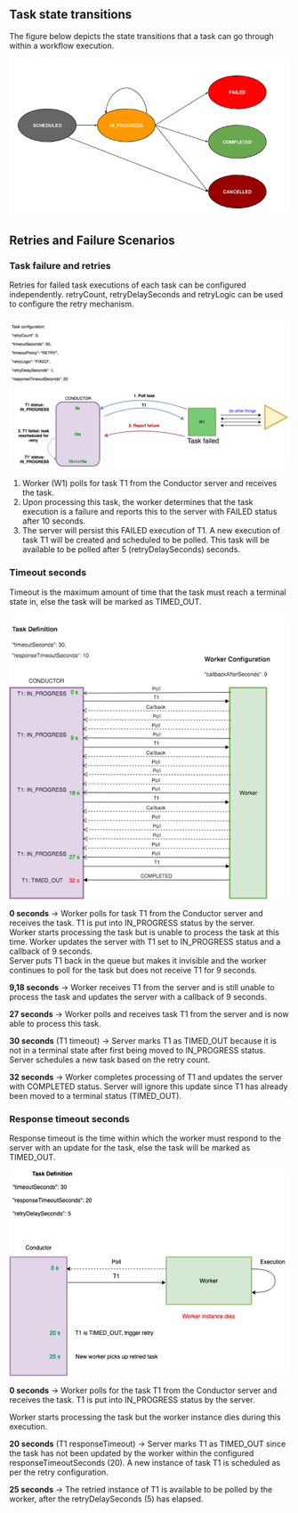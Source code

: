 ## Task state transitions
The figure below depicts the state transitions that a task can go through within a workflow execution.

![Task_States](task_states.png)

## Retries and Failure Scenarios

### Task failure and retries
Retries for failed task executions of each task can be configured independently. retryCount, retryDelaySeconds and retryLogic can be used to configure the retry mechanism.

![Task Failure](TaskFailure.png)

1. Worker (W1) polls for task T1 from the Conductor server and receives the task.
2. Upon processing this task, the worker determines that the task execution is a failure and reports this to the server with FAILED status after 10 seconds.
3. The server will persist this FAILED execution of T1. A new execution of task T1 will be created and scheduled to be polled. This task will be available to be polled after 5 (retryDelaySeconds) seconds.


### Timeout seconds
Timeout is the maximum amount of time that the task must reach a terminal state in, else the task will be marked as TIMED_OUT.

![Task Timeout](TimeoutSeconds.png)

**0 seconds** -> Worker polls for task T1 from the Conductor server and receives the task. T1 is put into IN_PROGRESS status by the server.  
Worker starts processing the task but is unable to process the task at this time. Worker updates the server with T1 set to IN_PROGRESS status and a callback of 9 seconds.  
Server puts T1 back in the queue but makes it invisible and the worker continues to poll for the task but does not receive T1 for 9 seconds.  

**9,18 seconds** -> Worker receives T1 from the server and is still unable to process the task and updates the server with a callback of 9 seconds.

**27 seconds** -> Worker polls and receives task T1 from the server and is now able to process this task.

**30 seconds** (T1 timeout) -> Server marks T1 as TIMED_OUT because it is not in a terminal state after first being moved to IN_PROGRESS status. Server schedules a new task based on the retry count.

**32 seconds** -> Worker completes processing of T1 and updates the server with COMPLETED status. Server will ignore this update since T1 has already been moved to a terminal status (TIMED_OUT).


### Response timeout seconds
Response timeout is the time within which the worker must respond to the server with an update for the task, else the task will be marked as TIMED_OUT.

![Response Timeout](ResponseTimeoutSeconds.png)

**0 seconds** -> Worker polls for the task T1 from the Conductor server and receives the task. T1 is put into IN_PROGRESS status by the server.

Worker starts processing the task but the worker instance dies during this execution.

**20 seconds** (T1 responseTimeout) -> Server marks T1 as TIMED_OUT since the task has not been updated by the worker within the configured responseTimeoutSeconds (20). A new instance of task T1 is scheduled as per the retry configuration.

**25 seconds** -> The retried instance of T1 is available to be polled by the worker, after the retryDelaySeconds (5) has elapsed.

